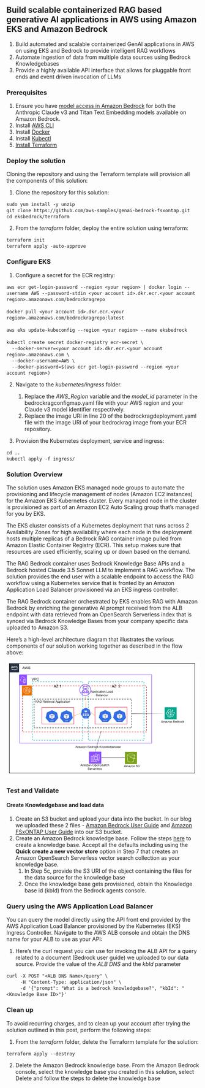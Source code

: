 

## Build scalable containerized RAG based generative AI applications in AWS using Amazon EKS and Amazon Bedrock

1. Build automated and scalable containerized GenAI applications in AWS on using EKS and Bedrock to provide intelligent RAG workflows
2. Automate ingestion of data from multiple data sources using Bedrock Knowledgebases
3. Provide a highly available API interface that allows for pluggable front ends and event driven invocation of LLMs

### Prerequisites

1. Ensure you have [model access in Amazon Bedrock](https://docs.aws.amazon.com/bedrock/latest/userguide/model-access.html) for both the Anthropic Claude v3 and Titan Text Embedding models available on Amazon Bedrock.
2. Install [AWS CLI](https://aws.amazon.com/cli)
3. Install [Docker](https://docs.docker.com/engine/install/)
4. Install [Kubectl](https://kubernetes.io/docs/tasks/tools/)
5. [Install Terraform](https://learn.hashicorp.com/tutorials/terraform/install-cli)

### Deploy the solution
Cloning the repository and using the Terraform template will provision all the components of this solution:

1. Clone the repository for this solution:
```
sudo yum install -y unzip
git clone https://github.com/aws-samples/genai-bedrock-fsxontap.git
cd eksbedrock/terraform
```
2. From the _terraform_ folder, deploy the entire solution using terraform:
```
terraform init
terraform apply -auto-approve
```

### Configure EKS

1. Configure a secret for the ECR registry:
```
aws ecr get-login-password --region <your region> | docker login --username AWS --password-stdin <your account id>.dkr.ecr.<your account region>.amazonaws.com/bedrockragrepo

docker pull <your account id>.dkr.ecr.<your region>.amazonaws.com/bedrockragrepo:latest

aws eks update-kubeconfig --region <your region> --name eksbedrock

kubectl create secret docker-registry ecr-secret \
  --docker-server=<your account id>.dkr.ecr.<your account region>.amazonaws.com \
  --docker-username=AWS \
  --docker-password=$(aws ecr get-login-password --region <your account region>)

```
2. Navigate to the _kubernetes/ingress_ folder. 
    1. Replace the _AWS_Region_ variable and the _model_id_ parameter in the bedrockragconfigmap.yaml file with your AWS region and your Claude v3 model identifier respectively.
    2. Replace the image URI in line 20 of the bedrockragdeployment.yaml file with the image URI of your bedrockrag image from your ECR repository.

3. Provision the Kubernetes deployment, service and ingress:
```
cd ..
kubectl apply -f ingress/
```

### Solution Overview

The solution uses Amazon EKS managed node groups to automate the provisioning and lifecycle management of nodes (Amazon EC2 instances) for the Amazon EKS Kubernetes cluster. Every managed node in the cluster is provisioned as part of an Amazon EC2 Auto Scaling group that’s managed for you by EKS.

The EKS cluster consists of a Kubernetes deployment that runs across 2 Availability Zones for high availability where each node in the deployment hosts multiple replicas of a Bedrock RAG container image pulled from Amazon Elastic Container Registry (ECR). This setup makes sure that resources are used efficiently, scaling up or down based on the demand. 

The RAG Bedrock container uses Bedrock Knowledge Base APIs and a Bedrock hosted Claude 3.5 Sonnet LLM to implement a RAG workflow. The solution provides the end user with a scalable endpoint to access the RAG workflow using a Kubernetes service that is fronted by an Amazon Application Load Balancer provisioned via an EKS ingress controller. 

The RAG Bedrock container orchestrated by EKS enables RAG with Amazon Bedrock by enriching the generative AI prompt received from the ALB endpoint with data retrieved from an OpenSearch Serverless index that is synced via Bedrock Knowledge Bases from your company specific data uploaded to Amazon S3.

Here’s a high-level architecture diagram that illustrates the various components of our solution working together as described in the flow above:

![Solution Architecture](/eksbedrock/images/solution-arch.png)


### Test and Validate

#### Create Knowledgebase and load data 

1. Create an S3 bucket and upload your data into the bucket. In our blog we uploaded these 2 files - [Amazon Bedrock User Guide](https://docs.aws.amazon.com/pdfs/bedrock/latest/userguide/bedrock-ug.pdf) and [Amazon FSxONTAP User Guide](https://docs.aws.amazon.com/pdfs/fsx/latest/ONTAPGuide/ONTAPGuide.pdf#getting-started) into our S3 bucket. 
2. Create an Amazon Bedrock knowledge base. Follow the steps [here](https://docs.aws.amazon.com/bedrock/latest/userguide/knowledge-base-create.html) to create a knowledge base. Accept all the defaults including using the **Quick create a new vector store** option in Step 7 that creates an Amazon OpenSearch Serverless vector search collection as your knowledge base. 
    1. In Step 5c, provide the S3 URI of the object containing the files for the data source for the knowledge base
    2. Once the knowledge base gets provisioned, obtain the Knowledge base id (kbId) from the Bedrock agents console.

### Query using the AWS Application Load Balancer 

You can query the model directly using the API front end provided by the AWS Application Load Balancer provisioned by the Kubernetes (EKS) Ingress Controller. Navigate to the AWS ALB console and obtain the DNS name for your ALB to use as your API:

1. Here’s the curl request you can use for invoking the ALB API for a query related to a document (Bedrock user guide) we uploaded to our data source. Provide the value of the *ALB DNS* and the *kbId* parameter
```
curl -X POST "<ALB DNS Name>/query" \
     -H "Content-Type: application/json" \
     -d '{"prompt": "What is a bedrock knowledgebase?", "kbId": "<Knowledge Base ID>"}'
```
### Clean up

To avoid recurring charges, and to clean up your account after trying the solution outlined in this post, perform the following steps:

1. From the _terraform_ folder, delete the Terraform template for the solution:
```
terraform apply --destroy
```
2. Delete the Amazon Bedrock knowledge base. From the Amazon Bedrock console, select the knowledge base you created in this solution, select Delete and follow the steps to delete the knowledge base
